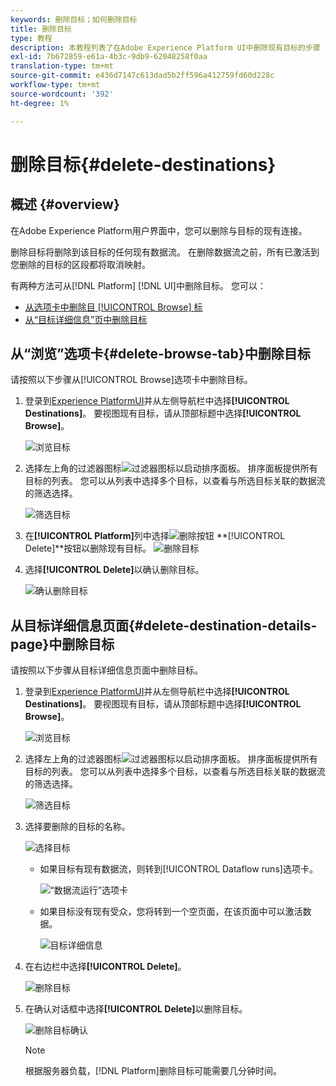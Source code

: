 ```yaml
---
keywords: 删除目标；如何删除目标
title: 删除目标
type: 教程
description: 本教程列表了在Adobe Experience Platform UI中删除现有目标的步骤
exl-id: 7b672859-e61a-4b3c-9db9-62048258f0aa
translation-type: tm+mt
source-git-commit: e436d7147c613dad5b2ff596a412759fd60d228c
workflow-type: tm+mt
source-wordcount: '392'
ht-degree: 1%

---
```


# 删除目标{#delete-destinations}

## 概述 {#overview}

在Adobe Experience Platform用户界面中，您可以删除与目标的现有连接。

删除目标将删除到该目标的任何现有数据流。 在删除数据流之前，所有已激活到您删除的目标的区段都将取消映射。

有两种方法可从[!DNL Platform] [!DNL UI]中删除目标。 您可以：

* [从选项卡中删除目 [!UICONTROL Browse] 标](#delete-browse-tab)
* [从“目标详细信息”页中删除目标](#delete-destination-details-page)

## 从“浏览”选项卡{#delete-browse-tab}中删除目标

请按照以下步骤从[!UICONTROL Browse]选项卡中删除目标。

1. 登录到[Experience PlatformUI](https://platform.adobe.com/)并从左侧导航栏中选择&#x200B;**[!UICONTROL Destinations]**。 要视图现有目标，请从顶部标题中选择&#x200B;**[!UICONTROL Browse]**。

   ![浏览目标](../assets/ui/delete-destinations/browse-destinations.png)

2. 选择左上角的过滤器图标![过滤器图标](../assets/ui/delete-destinations/filter.png)以启动排序面板。 排序面板提供所有目标的列表。 您可以从列表中选择多个目标，以查看与所选目标关联的数据流的筛选选择。

   ![筛选目标](../assets/ui/delete-destinations/filter-destinations.png)

3. 在&#x200B;**[!UICONTROL Platform]**&#x200B;列中选择![删除按钮](../assets/ui/delete-destinations/delete-icon.png) **[!UICONTROL Delete]**按钮以删除现有目标。
   ![删除目标](../assets/ui/delete-destinations/delete-destinations.png)

4. 选择&#x200B;**[!UICONTROL Delete]**&#x200B;以确认删除目标。

   ![确认删除目标](../assets/ui/delete-destinations/delete-destinations-confirm.png)


## 从目标详细信息页面{#delete-destination-details-page}中删除目标

请按照以下步骤从目标详细信息页面中删除目标。

1. 登录到[Experience PlatformUI](https://platform.adobe.com/)并从左侧导航栏中选择&#x200B;**[!UICONTROL Destinations]**。 要视图现有目标，请从顶部标题中选择&#x200B;**[!UICONTROL Browse]**。

   ![浏览目标](../assets/ui/delete-destinations/browse-destinations.png)

2. 选择左上角的过滤器图标![过滤器图标](../assets/ui/delete-destinations/filter.png)以启动排序面板。 排序面板提供所有目标的列表。 您可以从列表中选择多个目标，以查看与所选目标关联的数据流的筛选选择。

   ![筛选目标](../assets/ui/delete-destinations/filter-destinations.png)

3. 选择要删除的目标的名称。

   ![选择目标](../assets/ui/delete-destinations/delete-destination-select.png)

   * 如果目标有现有数据流，则转到[!UICONTROL Dataflow runs]选项卡。

      ![“数据流运行”选项卡](../assets/ui/delete-destinations/destination-details-dataflows.png)

   * 如果目标没有现有受众，您将转到一个空页面，在该页面中可以激活数据。

      ![目标详细信息](../assets/ui/delete-destinations/destination-details-empty.png)


4. 在右边栏中选择&#x200B;**[!UICONTROL Delete]**。

   ![删除目标](../assets/ui/delete-destinations/delete-destinations-button.png)

5. 在确认对话框中选择&#x200B;**[!UICONTROL Delete]**&#x200B;以删除目标。

   ![删除目标确认](..//assets/ui/delete-destinations/delete-destinations-delete.png)

   >[!NOTE]
   >
   >根据服务器负载，[!DNL Platform]删除目标可能需要几分钟时间。
